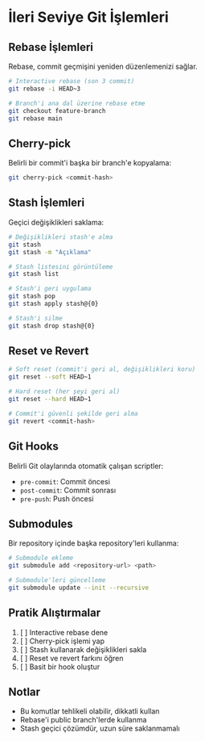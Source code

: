 # İleri Seviye Git İşlemleri

## Rebase İşlemleri

Rebase, commit geçmişini yeniden düzenlemenizi sağlar.

```bash
# Interactive rebase (son 3 commit)
git rebase -i HEAD~3

# Branch'i ana dal üzerine rebase etme
git checkout feature-branch
git rebase main
```

## Cherry-pick

Belirli bir commit'i başka bir branch'e kopyalama:

```bash
git cherry-pick <commit-hash>
```

## Stash İşlemleri

Geçici değişiklikleri saklama:

```bash
# Değişiklikleri stash'e alma
git stash
git stash -m "Açıklama"

# Stash listesini görüntüleme
git stash list

# Stash'i geri uygulama
git stash pop
git stash apply stash@{0}

# Stash'i silme
git stash drop stash@{0}
```

## Reset ve Revert

```bash
# Soft reset (commit'i geri al, değişiklikleri koru)
git reset --soft HEAD~1

# Hard reset (her şeyi geri al)
git reset --hard HEAD~1

# Commit'i güvenli şekilde geri alma
git revert <commit-hash>
```

## Git Hooks

Belirli Git olaylarında otomatik çalışan scriptler:

- `pre-commit`: Commit öncesi
- `post-commit`: Commit sonrası
- `pre-push`: Push öncesi

## Submodules

Bir repository içinde başka repository'leri kullanma:

```bash
# Submodule ekleme
git submodule add <repository-url> <path>

# Submodule'leri güncelleme
git submodule update --init --recursive
```

## Pratik Alıştırmalar

1. [ ] Interactive rebase dene
2. [ ] Cherry-pick işlemi yap
3. [ ] Stash kullanarak değişiklikleri sakla
4. [ ] Reset ve revert farkını öğren
5. [ ] Basit bir hook oluştur

## Notlar

- Bu komutlar tehlikeli olabilir, dikkatli kullan
- Rebase'i public branch'lerde kullanma
- Stash geçici çözümdür, uzun süre saklanmamalı
